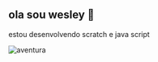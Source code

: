 ## ola sou wesley 👋
estou desenvolvendo scratch e java script

![aventura](https://media.tenor.com/dqsnyKlq2p4AAAAM/canoeing-will-smith.gif)
<!--
**estudanteluraW/estudanteluraw** is a ✨ _special_ ✨ repository because its `README.md` (this file) appears on your GitHub profile.

Here are some ideas to get you started:

- 🔭 I’m currently working on ...
- 🌱 I’m currently learning ...
- 👯 I’m looking to collaborate on ...
- 🤔 I’m looking for help with ...
- 💬 Ask me about ...
- 📫 How to reach me: ...
- 😄 Pronouns: ...
- ⚡ Fun fact: ...
-->
